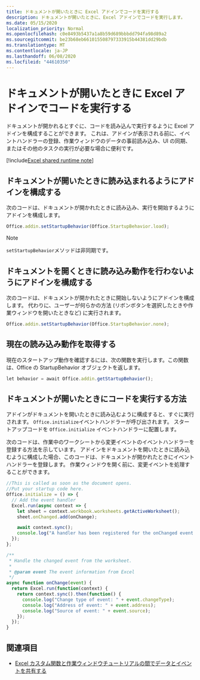 ```yaml
---
title: ドキュメントが開いたときに Excel アドインでコードを実行する
description: ドキュメントが開いたときに、Excel アドインでコードを実行します。
ms.date: 05/15/2020
localization_priority: Normal
ms.openlocfilehash: c0e8493b5437a1a8b59d689bbbdd794fa98d89a2
ms.sourcegitcommit: be23b68eb661015508797333915b44381dd29bdb
ms.translationtype: MT
ms.contentlocale: ja-JP
ms.lasthandoff: 06/08/2020
ms.locfileid: "44610350"
---
```

# <a name="run-code-in-your-excel-add-in-when-the-document-opens"></a>ドキュメントが開いたときに Excel アドインでコードを実行する

ドキュメントが開かれるとすぐに、コードを読み込んで実行するように Excel アドインを構成することができます。 これは、アドインが表示される前に、イベントハンドラーの登録、作業ウィンドウのデータの事前読み込み、UI の同期、またはその他のタスクの実行が必要な場合に便利です。

[!include[Excel shared runtime note](../includes/note-requires-shared-runtime.md)]

## <a name="configure-your-add-in-to-load-when-the-document-opens"></a>ドキュメントが開いたときに読み込まれるようにアドインを構成する

次のコードは、ドキュメントが開かれたときに読み込み、実行を開始するようにアドインを構成します。

```JavaScript
Office.addin.setStartupBehavior(Office.StartupBehavior.load);
```

> [!NOTE]
> `setStartupBehavior`メソッドは非同期です。

## <a name="configure-your-add-in-for-no-load-behavior-on-document-open"></a>ドキュメントを開くときに読み込み動作を行わないようにアドインを構成する

次のコードは、ドキュメントが開かれたときに開始しないようにアドインを構成します。 代わりに、ユーザーが何らかの方法 (リボンボタンを選択したときや作業ウィンドウを開いたときなど) に実行されます。

```JavaScript
Office.addin.setStartupBehavior(Office.StartupBehavior.none);
```

## <a name="get-the-current-load-behavior"></a>現在の読み込み動作を取得する

現在のスタートアップ動作を確認するには、次の関数を実行します。この関数は、Office の StartupBehavior オブジェクトを返します。

```JavaScript
let behavior = await Office.addin.getStartupBehavior();
```

## <a name="how-to-run-code-when-the-document-opens"></a>ドキュメントが開いたときにコードを実行する方法

アドインがドキュメントを開いたときに読み込むように構成すると、すぐに実行されます。 `Office.initialize`イベントハンドラーが呼び出されます。 スタートアップコードを `Office.initialize` イベントハンドラーに配置します。

次のコードは、作業中のワークシートから変更イベントのイベントハンドラーを登録する方法を示しています。 アドインをドキュメントを開いたときに読み込むように構成した場合、このコードは、ドキュメントが開かれたときにイベントハンドラーを登録します。 作業ウィンドウを開く前に、変更イベントを処理することができます。


```JavaScript
//This is called as soon as the document opens.
//Put your startup code here.
Office.initialize = () => {
  // Add the event handler
  Excel.run(async context => {
    let sheet = context.workbook.worksheets.getActiveWorksheet();
    sheet.onChanged.add(onChange);

    await context.sync();
    console.log("A handler has been registered for the onChanged event.");
  });
};

/**
 * Handle the changed event from the worksheet.
 *
 * @param event The event information from Excel
 */
async function onChange(event) {
  return Excel.run(function(context) {
    return context.sync().then(function() {
      console.log("Change type of event: " + event.changeType);
      console.log("Address of event: " + event.address);
      console.log("Source of event: " + event.source);
    });
  });
}

```

## <a name="see-also"></a>関連項目

- [Excel カスタム関数と作業ウィンドウチュートリアルの間でデータとイベントを共有する](../tutorials/share-data-and-events-between-custom-functions-and-the-task-pane-tutorial.md)